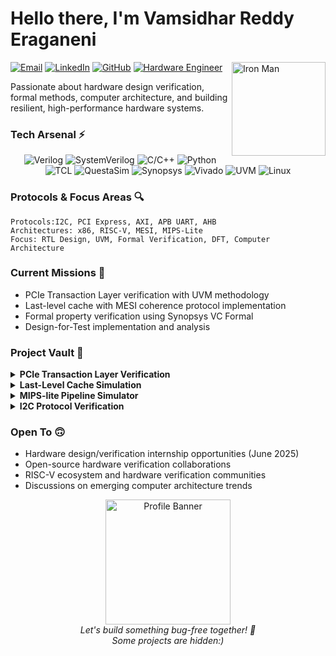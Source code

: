 # Hello there, I'm Vamsidhar Reddy Eraganeni

<div align="left">
  <a href="mailto:vamsireddysup@gmail.com"><img src="https://img.shields.io/badge/Email-vamsireddysup%40gmail.com-red?style=flat-square&logo=gmail" alt="Email"></a>
  <a href="https://www.linkedin.com/in/vamsidhar-reddy-eraganeni-374168233/"><img src="https://img.shields.io/badge/LinkedIn-Connect-blue?style=flat-square&logo=linkedin" alt="LinkedIn"></a>
  <a href="https://github.com/vamsireddysup"><img src="https://img.shields.io/badge/GitHub-Follow-181717?style=flat-square&logo=github" alt="GitHub"></a>
  <a href="#"><img src="https://img.shields.io/badge/Hardware%20Engineer-Ready%20to%20Innovate-red?style=flat-square" alt="Hardware Engineer"></a>
  <img align="right" src="https://github.com/user-attachments/assets/08fea2d5-20e3-4908-a4bb-0e2329d64974" width="150" alt="Iron Man">
</div>

Passionate about hardware design verification, formal methods, computer architecture, and building resilient, high-performance hardware systems.

### Tech Arsenal ⚡
<div align="center">
  <img src="https://img.shields.io/badge/-Verilog-F7DF1E?style=flat&logo=v&logoColor=black" alt="Verilog">
  <img src="https://img.shields.io/badge/-SystemVerilog-3178C6?style=flat" alt="SystemVerilog">
  <img src="https://img.shields.io/badge/-C/C++-00599C?style=flat&logo=c%2B%2B&logoColor=white" alt="C/C++">
  <img src="https://img.shields.io/badge/-Python-3776AB?style=flat&logo=python&logoColor=white" alt="Python">
  <img src="https://img.shields.io/badge/-TCL-F1C232?style=flat" alt="TCL">
  <img src="https://img.shields.io/badge/-QuestaSim-4DB33D?style=flat" alt="QuestaSim">
  <img src="https://img.shields.io/badge/-Synopsys-7D3C98?style=flat" alt="Synopsys">
  <img src="https://img.shields.io/badge/-Vivado-FF0000?style=flat" alt="Vivado">
  <img src="https://img.shields.io/badge/-UVM-9A1E48?style=flat" alt="UVM">
  <img src="https://img.shields.io/badge/-Linux-FCC624?style=flat&logo=linux&logoColor=black" alt="Linux">
</div>

### Protocols & Focus Areas 🔍
```
Protocols:I2C, PCI Express, AXI, APB UART, AHB
Architectures: x86, RISC-V, MESI, MIPS-Lite
Focus: RTL Design, UVM, Formal Verification, DFT, Computer Architecture
```

### Current Missions 🚀
- PCIe Transaction Layer verification with UVM methodology
- Last-level cache with MESI coherence protocol implementation
- Formal property verification using Synopsys VC Formal
- Design-for-Test implementation and analysis

### Project Vault 🔐
<details>
  <summary><b>PCIe Transaction Layer Verification</b></summary>
  Comprehensive UVM testbench integrating AXI and TL-DLL UVCs with coverage-driven verification for PCIe protocol compliance.
</details>

<details>
  <summary><b>Last-Level Cache Simulation</b></summary>
  High-performance 16-way set-associative LLC with MESI protocol and pseudo-LRU replacement policy for advanced multi-core systems.
</details>

<details>
  <summary><b>MIPS-lite Pipeline Simulator</b></summary>
  Advanced 5-stage pipeline simulator with hazard detection algorithms and performance analysis tools for architecture optimization.
</details>

<details>
  <summary><b>I2C Protocol Verification</b></summary>
  Constraint-based random verification environment for I2C protocol utilizing SystemVerilog and advanced coverage techniques.
</details>

### Open To 🙃
- Hardware design/verification internship opportunities (June 2025)
- Open-source hardware verification collaborations
- RISC-V ecosystem and hardware verification communities
- Discussions on emerging computer architecture trends

<div align="center">
  <img src="https://github.com/user-attachments/assets/ba5a2fb8-72a2-49f7-a8be-9fa0100a415d" alt="Profile Banner" width="200px" />

  <br>
  <i>Let's build something bug-free together! 🐞</i><br>
  <i>Some projects are hidden:)</i>
</div>

